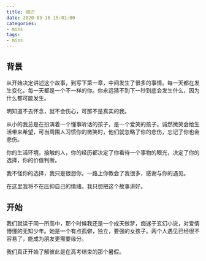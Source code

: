 ```yaml
---
title: 相识
date: 2020-03-16 15:01:00
categories:
- miss
tags:
- miss
---
```


## 背景

从开始决定讲述这个故事，到写下第一章，中间发生了很多的事情。每一天都在发生变化，每一天都是一个不一样的你。你永远猜不到下一秒到底会发生什么，因为什么都可能发生。

明知道不去怀念，就不会伤心，可那不是真实的我。

从小的我总是在扮演着一个懂事听话的孩子，是一个爱笑的孩子。诚然微笑会给生活带来希望，可当周围人习惯你的微笑时，他们就忽略了你的悲伤，忘记了你也会悲伤。

你的生活环境，接触的人，你的经历都决定了你看待一个事物的眼光，决定了你的选择，你的价值判断。

我不怪你的选择，我只是很想你。一路上你教会了我很多，感谢与你的遇见。

在这里我将不在压抑自己的情绪。我只想把这个故事讲好。

## 开始

我们就读于同一所高中，那个时候我还是一个成天做梦，痴迷于玄幻小说，对爱情懵懂的无知少年。她是一个有点孤僻，独立，要强的女孩子。两个人遇见已经很不容易了，能成为朋友更需要缘分。

我们真正开始了解彼此是在高考结束的那个暑假。